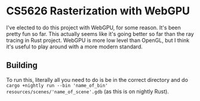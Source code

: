 # CS5626 Rasterization with WebGPU

I've elected to do this project with WebGPU, for some reason. It's been pretty fun so far. This actually seems like it's going better so far than the ray tracing in Rust project. WebGPU is more low level than OpenGL, but I think it's useful to play around with a more modern standard.

## Building
To run this, literally all you need to do is be in the correct directory and do `cargo +nightly run --bin 'name_of_bin' resources/scenes/'name_of_scene'.gdb` (as this is on nightly Rust).
